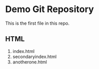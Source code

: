 # Demo Git Repository

This is the first file in this repo.

## HTML

1. index.html
2. secondaryindex.html
3. anotherone.html

